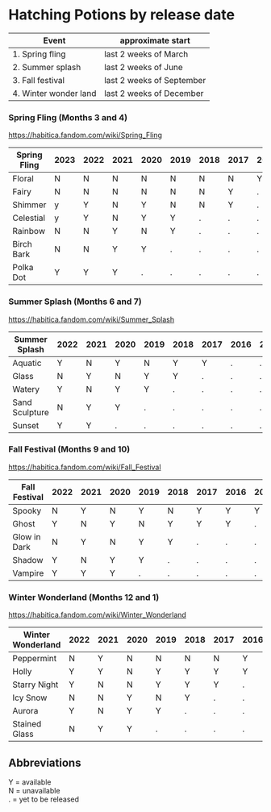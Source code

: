 
# Hatching Potions by release date

| Event                 | approximate start         |
| -----                 | ------------              |
| 1. Spring fling       | last 2 weeks of March     |
| 2. Summer splash      | last 2 weeks of June      |
| 3. Fall festival      | last 2 weeks of September |
| 4. Winter wonder land | last 2 weeks of December  |


### Spring Fling (Months 3 and 4)
https://habitica.fandom.com/wiki/Spring_Fling

| Spring Fling | 2023 | 2022 | 2021 | 2020 | 2019 | 2018 | 2017 | 2016 | 2015 | 2014 |
|--------------|------| ---- | ---- | ---- | ---- | ---- | ---- | ---- | ---- | ---- |
| Floral       | N    | N    | N    | N    | N    | N    | N    | Y    | .    | .    |
| Fairy        | N    | N    | N    | N    | N    | N    | Y    | .    | .    | .    |
| Shimmer      | y    | Y    | N    | Y    | N    | N    | Y    | .    | .    | .    |
| Celestial    | y    | Y    | N    | Y    | Y    | .    | .    | .    | .    | .    |
| Rainbow      | N    | N    | Y    | N    | Y    | .    | .    | .    | .    | .    |
| Birch Bark   | N    | N    | Y    | Y    | .    | .    | .    | .    | .    | .    |
| Polka Dot    | Y    | Y    | Y    | .    | .    | .    | .    | .    | .    | .    |



### Summer Splash (Months 6 and 7)
https://habitica.fandom.com/wiki/Summer_Splash

| Summer Splash  | 2022 | 2021 | 2020 | 2019 | 2018 | 2017 | 2016 | 2015 | 2014 |
|----------------| ---  | ---  | ---  | ---  | ---  | ---  | ---  | ---  | ---  |
| Aquatic        | Y    | N    | Y    | N    | Y    | Y    | .    | .    | .    |
| Glass          | N    | Y    | N    | Y    | Y    | .    | .    | .    | .    |
| Watery         | Y    | N    | Y    | Y    | .    | .    | .    | .    | .    |
| Sand Sculpture | N    | Y    | Y    | .    | .    | .    | .    | .    | .    |
| Sunset         | Y    | Y    | .    | .    | .    | .    | .    | .    | .    |

### Fall Festival (Months 9 and 10)
https://habitica.fandom.com/wiki/Fall_Festival


| Fall Festival | 2022 | 2021 | 2020 | 2019 | 2018 | 2017 | 2016 | 2015 | 2014 |
|---------------|------|------|------|------|------|------|------|------|------|
| Spooky        | N    | Y    | N    | Y    | N    | Y    | Y    | Y    | .    |
| Ghost         | Y    | N    | Y    | N    | Y    | Y    | Y    | .    | .    |
| Glow in Dark  | N    | Y    | N    | Y    | Y    | .    | .    | .    | .    |
| Shadow        | Y    | N    | Y    | Y    | .    | .    | .    | .    | .    |
| Vampire       | Y    | Y    | Y    | .    | .    | .    | .    | .    | .    |



### Winter Wonderland (Months 12 and 1)
https://habitica.fandom.com/wiki/Winter_Wonderland

| Winter Wonderland | 2022 |2021 | 2020 | 2019 | 2018 | 2017 | 2016 | 2015 | 2014 | 
|-------------------| ---- |---- | ---- | ---- | ---- | ---- | ---- | ---- | ---- | 
| Peppermint        | N    |Y    | N    | N    | N    | N    | Y    | Y    | .    |
| Holly             | Y    |Y    | N    | Y    | Y    | Y    | Y    | .    | .    |
| Starry Night      | Y    |N    | N    | Y    | Y    | Y    | .    | .    | .    |
| Icy Snow          | N    |N    | Y    | N    | Y    | .    | .    | .    | .    |
| Aurora            | Y    |N    | Y    | Y    | .    | .    | .    | .    | .    |
| Stained Glass     | N    |Y    | Y    | .    | .    | .    | .    | .    | .    |



## Abbreviations

Y = available    
N = unavailable    
. = yet to be released

